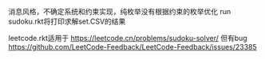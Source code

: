 消息风格，不确定系统和约束实现，纯枚举没有根据约束的枚举优化
run sudoku.rkt将打印求解set.CSV的结果

leetcode.rkt适用于 https://leetcode.cn/problems/sudoku-solver/ 但有bug https://github.com/LeetCode-Feedback/LeetCode-Feedback/issues/23385
